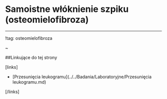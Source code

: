 # Samoistne włóknienie szpiku (osteomielofibroza)



***

!tag: osteomielofibroza

~



##Linkujące do tej strony

[links]

- [Przesunięcia leukogramu](../../Badania/Laboratoryjne/Przesunięcia leukogramu.md)


[/links]

